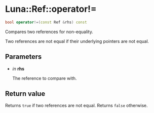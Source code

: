 # Luna::Ref::operator!=

```c++
bool operator!=(const Ref &rhs) const
```

Compares two references for non-equality. 

Two references are not equal if their underlying pointers are not equal. 

## Parameters
* *in* **rhs**

    The reference to compare with. 

## Return value
Returns `true` if two references are not equal. Returns `false` otherwise. 

